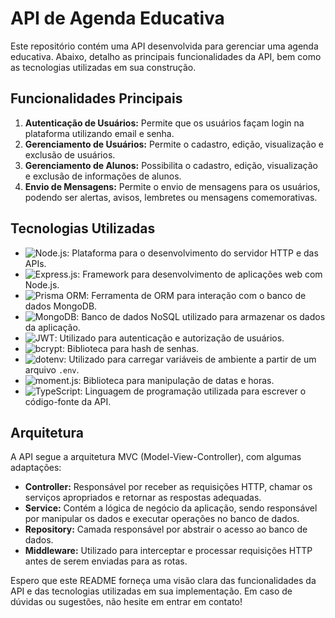 # API de Agenda Educativa

Este repositório contém uma API desenvolvida para gerenciar uma agenda educativa. Abaixo, detalho as principais funcionalidades da API, bem como as tecnologias utilizadas em sua construção.

## Funcionalidades Principais

1. **Autenticação de Usuários:** Permite que os usuários façam login na plataforma utilizando email e senha.
2. **Gerenciamento de Usuários:** Permite o cadastro, edição, visualização e exclusão de usuários.
3. **Gerenciamento de Alunos:** Possibilita o cadastro, edição, visualização e exclusão de informações de alunos.
4. **Envio de Mensagens:** Permite o envio de mensagens para os usuários, podendo ser alertas, avisos, lembretes ou mensagens comemorativas.

## Tecnologias Utilizadas

- ![Node.js](https://upload.wikimedia.org/wikipedia/commons/thumb/d/d9/Node.js_logo.svg/220px-Node.js_logo.svg.png): Plataforma para o desenvolvimento do servidor HTTP e das APIs.
- ![Express.js](https://upload.wikimedia.org/wikipedia/commons/thumb/6/64/Expressjs.png/220px-Expressjs.png): Framework para desenvolvimento de aplicações web com Node.js.
- ![Prisma ORM](https://avatars.githubusercontent.com/u/34112259?s=200&v=4): Ferramenta de ORM para interação com o banco de dados MongoDB.
- ![MongoDB](https://webassets.mongodb.com/_com_assets/cms/mongodb_logo1-76twgcu2dm.png): Banco de dados NoSQL utilizado para armazenar os dados da aplicação.
- ![JWT](https://jwt.io/img/pic_logo.svg): Utilizado para autenticação e autorização de usuários.
- ![bcrypt](https://upload.wikimedia.org/wikipedia/commons/thumb/8/88/Bcrypt_logo.svg/220px-Bcrypt_logo.svg.png): Biblioteca para hash de senhas.
- ![dotenv](https://upload.wikimedia.org/wikipedia/commons/thumb/c/c7/Dotenv_logo.svg/220px-Dotenv_logo.svg.png): Utilizado para carregar variáveis de ambiente a partir de um arquivo `.env`.
- ![moment.js](https://upload.wikimedia.org/wikipedia/commons/thumb/3/3a/Moment.js_logo.svg/220px-Moment.js_logo.svg.png): Biblioteca para manipulação de datas e horas.
- ![TypeScript](https://upload.wikimedia.org/wikipedia/commons/thumb/4/4c/Typescript_logo_2020.svg/220px-Typescript_logo_2020.svg.png): Linguagem de programação utilizada para escrever o código-fonte da API.

## Arquitetura

A API segue a arquitetura MVC (Model-View-Controller), com algumas adaptações:

- **Controller:** Responsável por receber as requisições HTTP, chamar os serviços apropriados e retornar as respostas adequadas.
- **Service:** Contém a lógica de negócio da aplicação, sendo responsável por manipular os dados e executar operações no banco de dados.
- **Repository:** Camada responsável por abstrair o acesso ao banco de dados.
- **Middleware:** Utilizado para interceptar e processar requisições HTTP antes de serem enviadas para as rotas.

Espero que este README forneça uma visão clara das funcionalidades da API e das tecnologias utilizadas em sua implementação. Em caso de dúvidas ou sugestões, não hesite em entrar em contato!
